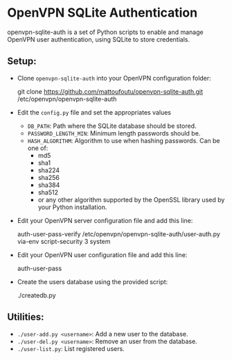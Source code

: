 # OpenVPN SQLite Authentication

openvpn-sqlite-auth is a set of Python scripts to enable and manage OpenVPN user authentication,
using SQLite to store credentials.

## Setup:

- Clone `openvpn-sqlite-auth` into your OpenVPN configuration folder:

    git clone https://github.com/mattoufoutu/openvpn-sqlite-auth.git /etc/openvpn/openvpn-sqlite-auth

- Edit the `config.py` file and set the appropriates values
    - `DB_PATH`: Path where the SQLite database should be stored.
    - `PASSWORD_LENGTH_MIN`: Minimum length passwords should be.
    - `HASH_ALGORITHM`: Algorithm to use when hashing passwords. Can be one of:
        - md5
        - sha1
        - sha224
        - sha256
        - sha384
        - sha512
        - or any other algorithm supported by the OpenSSL library used by your Python installation.

- Edit your OpenVPN server configuration file and add this line:

    auth-user-pass-verify /etc/openvpn/openvpn-sqlite-auth/user-auth.py via-env
    script-security 3 system

- Edit your OpenVPN user configuration file and add this line:

    auth-user-pass

- Create the users database using the provided script:

    ./createdb.py

## Utilities:

  - `./user-add.py <username>`: Add a new user to the database.
  - `./user-del.py <username>`: Remove an user from the database.
  - `./user-list.py`: List registered users.
